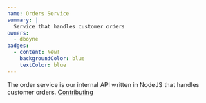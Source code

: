 ```yaml
---
name: Orders Service
summary: |
  Service that handles customer orders
owners:
  - dboyne
badges:
  - content: New!
    backgroundColor: blue
    textColor: blue
---
```


The order service is our internal API written in NodeJS that handles customer orders.
[Contributing](./contributing.md)

<NodeGraph />
